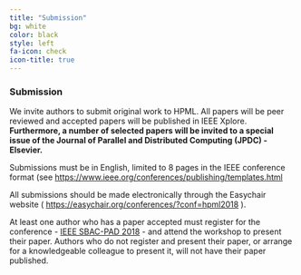 ```yaml
---
title: "Submission"
bg: white
color: black
style: left
fa-icon: check
icon-title: true
---
```


### Submission

We invite authors to submit original work to HPML. All papers will be peer reviewed and accepted papers will be published in IEEE Xplore. **Furthermore, a number of selected papers will be invited to a special issue of the Journal of Parallel and Distributed Computing (JPDC) - Elsevier.**

Submissions must be in English, limited to 8 pages in the IEEE conference format (see <a href="https://www.ieee.org/conferences/publishing/templates.html">https://www.ieee.org/conferences/publishing/templates.html</a>

All submissions should be made electronically through the Easychair website ( <a href="https://easychair.org/conferences/?conf=hpml2018">https://easychair.org/conferences/?conf=hpml2018</a> ). 

At least one author who has a paper accepted must register for the conference - <a href="http://avalon.ens-lyon.fr/sbac-pad/">IEEE SBAC-PAD 2018</a> - and attend the workshop to present their paper. Authors who do not register and present their paper, or arrange for a knowledgeable colleague to present it, will not have their paper published.
